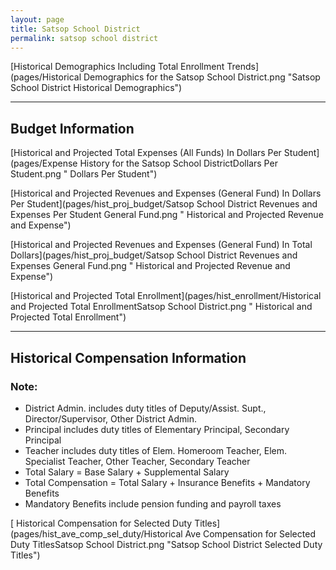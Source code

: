 ```yaml
---
layout: page
title: Satsop School District
permalink: satsop school district
---
```



[Historical Demographics Including Total Enrollment Trends](pages/Historical Demographics for the Satsop School District.png "Satsop School District Historical Demographics")

___

## Budget Information

[Historical and Projected Total Expenses (All Funds) In Dollars Per Student](pages/Expense History for the Satsop School DistrictDollars Per Student.png " Dollars Per Student")

[Historical and Projected Revenues and Expenses (General Fund) In Dollars Per Student](pages/hist_proj_budget/Satsop School District Revenues and Expenses Per Student General Fund.png " Historical and Projected Revenue and Expense")

[Historical and Projected Revenues and Expenses (General Fund) In Total Dollars](pages/hist_proj_budget/Satsop School District Revenues and Expenses General Fund.png " Historical and Projected Revenue and Expense")

[Historical and Projected Total Enrollment](pages/hist_enrollment/Historical and Projected Total EnrollmentSatsop School District.png " Historical and Projected Total Enrollment")


___

## Historical Compensation Information
### Note:
- District Admin. includes duty titles of Deputy/Assist. Supt., Director/Supervisor, Other District Admin.
- Principal includes duty titles of Elementary Principal, Secondary Principal
- Teacher includes duty titles of Elem. Homeroom Teacher, Elem. Specialist Teacher, Other Teacher, Secondary Teacher
- Total Salary = Base Salary + Supplemental Salary
- Total Compensation = Total Salary + Insurance Benefits + Mandatory Benefits
- Mandatory Benefits include pension funding and payroll taxes

[ Historical Compensation for Selected Duty Titles](pages/hist_ave_comp_sel_duty/Historical Ave Compensation for Selected Duty TitlesSatsop School District.png "Satsop School District Selected Duty Titles")

